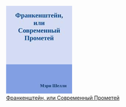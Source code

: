 ![](Франкенштейн,%20или%20Современный%20Прометей.jpg)  
[Франкенштейн, или Современный Прометей](Франкенштейн,%20или%20Современный%20Прометей.md)
